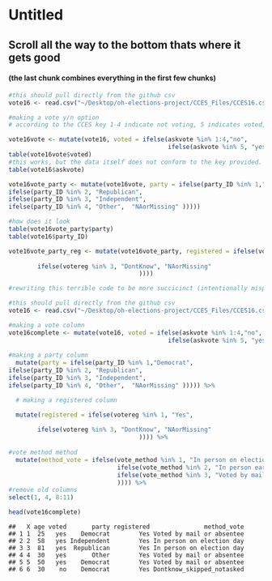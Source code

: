 Untitled
================

Scroll all the way to the bottom thats where it gets good
---------------------------------------------------------

#### (the last chunk combines everything in the first few chunks)

``` r
#this should pull directly from the github csv
vote16 <- read.csv("~/Desktop/oh-elections-project/CCES_Files/CCES16.csv")

#making a vote y/n option
# according to the CCES key 1-4 indicate not voting, 5 indicates voted, 8&9 indicate skipped and not asked

vote16vote <- mutate(vote16, voted = ifelse(askvote %in% 1:4,"no",
                                            ifelse(askvote %in% 5, "yes",  "NAorMissing" )))
table(vote16vote$voted)
#this works, but the data itself does not conform to the key provided. There is supposed to be an 8 for Skipped and a 9 for Not Asked but the dataframe has NAs instead. In fact there are no 8s or 9s in the set
table(vote16$askvote)
```

``` r
vote16vote_party <- mutate(vote16vote, party = ifelse(party_ID %in% 1,"Democrat",
ifelse(party_ID %in% 2, "Republican", 
ifelse(party_ID %in% 3, "Independent",
ifelse(party_ID %in% 4, "Other",  "NAorMissing" )))))

#how does it look
table(vote16vote_party$party)
table(vote16$party_ID)
```

``` r
vote16vote_party_reg <- mutate(vote16vote_party, registered = ifelse(votereg %in% 1, "Yes", 
                                                                           ifelse(votereg %in% 2, "No", 
        ifelse(votereg %in% 3, "DontKnow", "NAorMissing"
                                    ))))
```

``` r
#rewriting this terrible code to be more succicinct (intentionally mispelled thats the joke)

#this should pull directly from the github csv
vote16 <- read.csv("~/Desktop/oh-elections-project/CCES_Files/CCES16.csv")

#making a vote column
vote16complete <- mutate(vote16, voted = ifelse(askvote %in% 1:4,"no",
                                            ifelse(askvote %in% 5, "yes",  "NAorMissing" ))) %>%
  
#making a party column
  mutate(party = ifelse(party_ID %in% 1,"Democrat",
ifelse(party_ID %in% 2, "Republican", 
ifelse(party_ID %in% 3, "Independent",
ifelse(party_ID %in% 4, "Other",  "NAorMissing" ))))) %>%

  # making a registered column

  mutate(registered = ifelse(votereg %in% 1, "Yes", 
                                                                           ifelse(votereg %in% 2, "No", 
        ifelse(votereg %in% 3, "DontKnow", "NAorMissing"
                                    )))) %>%
  
#vote method method
  mutate(method_vote = ifelse(vote_method %in% 1, "In person on election day", 
                              ifelse(vote_method %in% 2, "In person early", 
                              ifelse(vote_method %in% 3, "Voted by mail or absentee", "Dontknow_skipped_notasked"
                              )))) %>%
#remove old columns
select(1, 4, 8:11)

head(vote16complete)
```

    ##   X age voted       party registered               method_vote
    ## 1 1  25   yes    Democrat        Yes Voted by mail or absentee
    ## 2 2  58   yes Independent        Yes In person on election day
    ## 3 3  81   yes  Republican        Yes In person on election day
    ## 4 4  30   yes       Other        Yes Voted by mail or absentee
    ## 5 5  50   yes    Democrat        Yes Voted by mail or absentee
    ## 6 6  30    no    Democrat        Yes Dontknow_skipped_notasked
